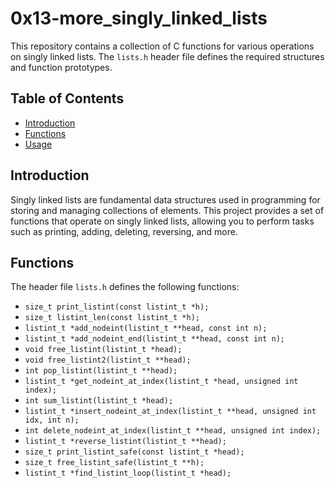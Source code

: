 # 0x13-more_singly_linked_lists

This repository contains a collection of C functions for various operations on singly linked lists. The `lists.h` header file defines the required structures and function prototypes.

## Table of Contents

- [Introduction](#introduction)
- [Functions](#functions)
- [Usage](#usage)

## Introduction

Singly linked lists are fundamental data structures used in programming for storing and managing collections of elements. This project provides a set of functions that operate on singly linked lists, allowing you to perform tasks such as printing, adding, deleting, reversing, and more.

## Functions

The header file `lists.h` defines the following functions:

- `size_t print_listint(const listint_t *h);`
- `size_t listint_len(const listint_t *h);`
- `listint_t *add_nodeint(listint_t **head, const int n);`
- `listint_t *add_nodeint_end(listint_t **head, const int n);`
- `void free_listint(listint_t *head);`
- `void free_listint2(listint_t **head);`
- `int pop_listint(listint_t **head);`
- `listint_t *get_nodeint_at_index(listint_t *head, unsigned int index);`
- `int sum_listint(listint_t *head);`
- `listint_t *insert_nodeint_at_index(listint_t **head, unsigned int idx, int n);`
- `int delete_nodeint_at_index(listint_t **head, unsigned int index);`
- `listint_t *reverse_listint(listint_t **head);`
- `size_t print_listint_safe(const listint_t *head);`
- `size_t free_listint_safe(listint_t **h);`
- `listint_t *find_listint_loop(listint_t *head);`

